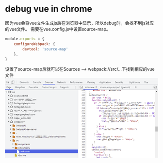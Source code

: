 # debug vue in chrome

因为vue会将vue文件生成js后在浏览器中显示，所以debug时，会找不到js对应的vue文件。
需要在vue.config.js中设置source-map。

```js
module.exports = {
    configureWebpack: {
        devtool: 'source-map'
    },
}    
```

设置了source-map后就可以在Sources --> webpack://src/...下找到相应的vue文件 
![](img\2021-08-16-19-25-08.png)
